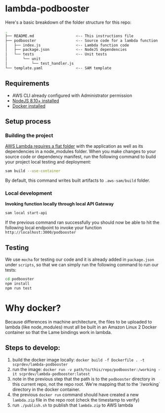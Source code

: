 # lambda-podbooster

Here's a basic breakdown of the folder structure for this repo:

```bash
.
├── README.md                   <-- This instructions file
├── podbooster                  <-- Source code for a lambda function
│   ├── index.js                <-- Lambda function code
│   ├── package.json            <-- NodeJS dependencies
│   └── tests                   <-- Unit tests
│       └── unit
│           └── test_handler.js
└── template.yaml               <-- SAM template
```

## Requirements

* AWS CLI already configured with Administrator permission
* [NodeJS 8.10+ installed](https://nodejs.org/en/download/)
* [Docker installed](https://www.docker.com/community-edition)

## Setup process

### Building the project

[AWS Lambda requires a flat folder](https://docs.aws.amazon.com/lambda/latest/dg/nodejs-create-deployment-pkg.html) with the application as well as its dependencies in a node_modules folder. When you make changes to your source code or dependency manifest,
run the following command to build your project local testing and deployment:

```bash
sam build --use-container
```

By default, this command writes built artifacts to `.aws-sam/build` folder.

### Local development

**Invoking function locally through local API Gateway**

```bash
sam local start-api
```

If the previous command ran successfully you should now be able to hit the following local endpoint to invoke your function `http://localhost:3000/podbooster`

## Testing

We use `mocha` for testing our code and it is already added in `package.json` under `scripts`, so that we can simply run the following command to run our tests:

```bash
cd podbooster
npm install
npm run test
```

# Why docker?

Because differences in machine architecture, the files to be uploaded to lambda (like node_modules) must all be built in an Amazon Linux 2 Docker container so that the Lame bindings work in lambda.

## Steps to develop:

1. build the docker image locally: `docker build -f Dockerfile . -t scprdev/lambda-podbooster`
1. run the image: `docker run -v path/to/this/repo/podbooster:/working -it scprdev/lambda-podbooster:latest`
1. note in the previous step that the path is to the `podbooster` directory in this current repo, not the repo root. We're mapping that to the '/working` directory in the docker container.
1. the previous `docker run` command should have created a new `lambda.zip` file in the repo root (check the timestamp to verify)
1. run `./publish.sh` to publish that `lambda.zip` to AWS lambda
